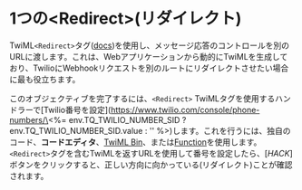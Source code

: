 # 1つの\<Redirect>(リダイレクト)

TwiML`<Redirect>`タグ([docs](https://www.twilio.com/docs/sms/twiml/redirect))を使用し、メッセージ応答のコントロールを別のURLに渡します。これは、Webアプリケーションから動的にTwiMLを生成しており、TwilioにWebhookリクエストを別のルートにリダイレクトさせたい場合に最も役立ちます。

このオブジェクティブを完了するには、`<Redirect>` TwiMLタグを使用するハンドラーで\[Twilio番号を設定\](https://www.twilio.com/console/phone-numbers/\<%= env.TQ_TWILIO_NUMBER_SID ? env.TQ_TWILIO_NUMBER_SID.value : '' %>)します。これを行うには、独自のコード、**コードエディタ**、[TwiML Bin](https://www.twilio.com/console/twiml-bins)、または[Function](https://www.twilio.com/console/functions/manage)を使用します。`<Redirect>`タグを含むTwiMLを返すURLを使用して番号を設定したら、[*HACK*]ボタンをクリックすると、正しい方向に向かっている(リダイレクト)ことが確認されます。